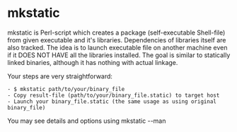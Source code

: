 mkstatic
========

mkstatic is Perl-script which creates a package (self-executable Shell-file) from given executable and it's libraries. Dependencies of libraries itself are also tracked.
The idea is to launch executable file on another machine even if it DOES NOT HAVE all the libraries installed.
The goal is similar to statically linked binaries, although it has nothing with actual linkage.

Your steps are very straightforward:

    - $ mkstatic path/to/your/binary_file
    - Copy result-file (path/to/your/binary_file.static) to target host
    - Launch your binary_file.static (the same usage as using original binary_file)

You may see details and options using mkstatic --man
